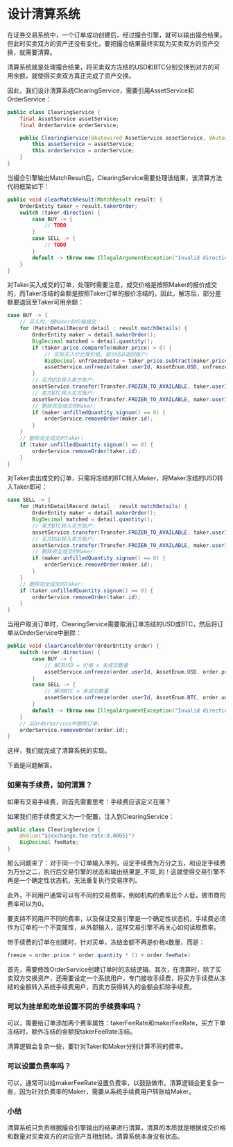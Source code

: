 # 设计清算系统

在证券交易系统中，一个订单成功创建后，经过撮合引擎，就可以输出撮合结果。但此时买卖双方的资产还没有变化，要把撮合结果最终实现为买卖双方的资产交换，就需要清算。

清算系统就是处理撮合结果，将买卖双方冻结的USD和BTC分别交换到对方的可用余额，就使得买卖双方真正完成了资产交换。

因此，我们设计清算系统ClearingService，需要引用AssetService和OrderService：
```java
public class ClearingService {
    final AssetService assetService;
    final OrderService orderService;

    public ClearingService(@Autowired AssetService assetService, @Autowired OrderService orderService) {
        this.assetService = assetService;
        this.orderService = orderService;
    }
}
```
当撮合引擎输出MatchResult后，ClearingService需要处理该结果，该清算方法代码框架如下：
```java
public void clearMatchResult(MatchResult result) {
    OrderEntity taker = result.takerOrder;
    switch (taker.direction) {
        case BUY -> {
            // TODO
        }
        case SELL -> {
            // TODO
        }
        default -> throw new IllegalArgumentException("Invalid direction.");
    }
}
```
对Taker买入成交的订单，处理时需要注意，成交价格是按照Maker的报价成交的，而Taker冻结的金额是按照Taker订单的报价冻结的，因此，解冻后，部分差额要退回至Taker可用余额：
```java
case BUY -> {
    // 买入时，按Maker的价格成交：
    for (MatchDetailRecord detail : result.matchDetails) {
        OrderEntity maker = detail.makerOrder();
        BigDecimal matched = detail.quantity();
        if (taker.price.compareTo(maker.price) > 0) {
            // 实际买入价比报价低，部分USD退回账户:
            BigDecimal unfreezeQuote = taker.price.subtract(maker.price).multiply(matched);
            assetService.unfreeze(taker.userId, AssetEnum.USD, unfreezeQuote);
        }
        // 买方USD转入卖方账户:
        assetService.transfer(Transfer.FROZEN_TO_AVAILABLE, taker.userId, maker.userId, AssetEnum.USD, maker.price.multiply(matched));
        // 卖方BTC转入买方账户:
        assetService.transfer(Transfer.FROZEN_TO_AVAILABLE, maker.userId, taker.userId, AssetEnum.BTC, matched);
        // 删除完全成交的Maker:
        if (maker.unfilledQuantity.signum() == 0) {
            orderService.removeOrder(maker.id);
        }
    }
    // 删除完全成交的Taker:
    if (taker.unfilledQuantity.signum() == 0) {
        orderService.removeOrder(taker.id);
    }
}
```
对Taker卖出成交的订单，只需将冻结的BTC转入Maker，将Maker冻结的USD转入Taker即可：
```java
case SELL -> {
    for (MatchDetailRecord detail : result.matchDetails) {
        OrderEntity maker = detail.makerOrder();
        BigDecimal matched = detail.quantity();
        // 卖方BTC转入买方账户:
        assetService.transfer(Transfer.FROZEN_TO_AVAILABLE, taker.userId, maker.userId, AssetEnum.BTC, matched);
        // 买方USD转入卖方账户:
        assetService.transfer(Transfer.FROZEN_TO_AVAILABLE, maker.userId, taker.userId, AssetEnum.USD, maker.price.multiply(matched));
        // 删除完全成交的Maker:
        if (maker.unfilledQuantity.signum() == 0) {
            orderService.removeOrder(maker.id);
        }
    }
    // 删除完全成交的Taker:
    if (taker.unfilledQuantity.signum() == 0) {
        orderService.removeOrder(taker.id);
    }
}
```
当用户取消订单时，ClearingService需要取消订单冻结的USD或BTC，然后将订单从OrderService中删除：
```java
public void clearCancelOrder(OrderEntity order) {
    switch (order.direction) {
        case BUY -> {
            // 解冻USD = 价格 x 未成交数量
            assetService.unfreeze(order.userId, AssetEnum.USD, order.price.multiply(order.unfilledQuantity));
        }
        case SELL -> {
            // 解冻BTC = 未成交数量
            assetService.unfreeze(order.userId, AssetEnum.BTC, order.unfilledQuantity);
        }
        default -> throw new IllegalArgumentException("Invalid direction.");
    }
    // 从OrderService中删除订单:
    orderService.removeOrder(order.id);
}
```
这样，我们就完成了清算系统的实现。

下面是问题解答。
### 如果有手续费，如何清算？
如果有交易手续费，则首先需要思考：手续费应该定义在哪？

如果我们把手续费定义为一个配置，注入到ClearingService：
```java
public class ClearingService {
    @Value("${exchange.fee-rate:0.0005}")
    BigDecimal feeRate;
}
```
那么问题来了：对于同一个订单输入序列，设定手续费为万分之五，和设定手续费为万分之二，执行后交易引擎的状态和输出结果是_不同_的！这就使得交易引擎不再是一个确定性状态机，无法重复执行交易序列。

此外，不同用户通常可以有不同的交易费率，例如机构的费率比个人低，做市商的费率可以为0。

要支持不同用户不同的费率，以及保证交易引擎是一个确定性状态机，手续费必须作为订单的一个不变属性，从外部输入，这样交易引擎不再关心如何读取费率。

带手续费的订单在创建时，针对买单，冻结金额不再是价格x数量，而是：
```java
freeze = order.price * order.quantity * (1 + order.feeRate)
```
首先，需要修改OrderService创建订单时的冻结逻辑。其次，在清算时，除了买卖双方交换资产，还需要设定一个系统用户，专门接收手续费，将买方手续费从冻结的金额转入系统手续费用户，而卖方获得转入的金额会扣除手续费。
### 可以为挂单和吃单设置不同的手续费率吗？
可以，需要给订单添加两个费率属性：takerFeeRate和makerFeeRate，买方下单冻结时，额外冻结的金额按takerFeeRate冻结。

清算逻辑会复杂一些，要针对Taker和Maker分别计算不同的费率。
### 可以设置负费率吗？
可以，通常可以给makerFeeRate设置负费率，以鼓励做市。清算逻辑会更复杂一些，因为针对负费率的Maker，需要从系统手续费用户转账给Maker。
### 小结
清算系统只负责根据撮合引擎输出的结果进行清算，清算的本质就是根据成交价格和数量对买卖双方的对应资产互相划转。清算系统本身没有状态。

